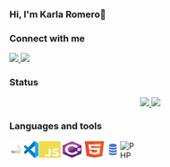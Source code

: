 ### Hi, I'm Karla Romero👋

<!--
**KarlaRomero17/karlaromero17** is a ✨ _special_ ✨ repository because its `README.md` (this file) appears on your GitHub profile.

Here are some ideas to get you started:

- 🔭 I’m currently working on ...
- 🌱 I’m currently learning ...
- 👯 I’m looking to collaborate on ...
- 🤔 I’m looking for help with ...
- 💬 Ask me about ...
- 📫 How to reach me: ...
- 😄 Pronouns: ...
- ⚡ Fun fact: ...
-->

### Connect with me

<a target="_blank" href="https://www.linkedin.com/in/lissette-romero-31645a21a/" rel="nofollow">
  <img src="https://img.shields.io/badge/-LinkedIn-%230077B5?style=for-the-badge&amp;logo=linkedin&amp;logoColor=white" style="max-width: 100%;">
</a>
<a href="mailto:romerolissette17@gmail.com"><img src="https://img.shields.io/badge/-Gmail-%23333?style=for-the-badge&amp;logo=gmail&amp;logoColor=red" style="max-width: 100%;"></a>
<br>

### Status
<div dir="auto" align="center">
  <a href="https://github.com/KarlaRomero17/">
    <img src="https://github-readme-stats-sigma-five.vercel.app/api?username=karlaromero17&amp;show_icons=true&amp;theme=merko&amp;include_all_commits=true&amp;count_private=true" style="max-width: 100%;" height="180em">
    <img src="https://github-readme-stats.vercel.app/api/top-langs/?username=karlaromero17&amp;layout=compact&amp;langs_count=7&amp;theme=merko" style="max-width: 100%;" height="180em">
  </a>
</div>

### Languages and tools

<img align="left" alt="MySQL" width="26px" src="https://raw.githubusercontent.com/github/explore/80688e429a7d4ef2fca1e82350fe8e3517d3494d/topics/mysql/mysql.png" style="max-width: 100%;" width="40" height="30" align="middle" />

<img align="left" alt="Visual Studio Code" width="26px" src="https://raw.githubusercontent.com/github/explore/80688e429a7d4ef2fca1e82350fe8e3517d3494d/topics/visual-studio-code/visual-studio-code.png" style="max-width: 100%;" width="40" height="30" align="middle" /> 

<img align="left" alt="Javascript" src="https://raw.githubusercontent.com/devicons/devicon/master/icons/javascript/javascript-plain.svg" style="max-width: 100%;" width="40" height="30" align="middle" />

<img align="left" alt="C#" src="https://raw.githubusercontent.com/devicons/devicon/master/icons/csharp/csharp-original.svg" style="max-width: 100%;" width="40" height="30" align="middle" />

<img align="left" alt="Rafa-HTML" src="https://raw.githubusercontent.com/devicons/devicon/master/icons/html5/html5-original.svg" style="max-width: 100%;" width="40" height="30" align="middle" />

<img align="left" alt="SQL" width="26px" src="https://raw.githubusercontent.com/github/explore/80688e429a7d4ef2fca1e82350fe8e3517d3494d/topics/sql/sql.png" style="max-width: 100%;" width="40" height="30" align="middle"  />

<img align="left" alt="PHP" width="26px" src="https://cdn.jsdelivr.net/gh/devicons/devicon/icons/php/php-original.svg" style="max-width: 100%;" width="40" height="30" align="middle"  />

          
<br/>
